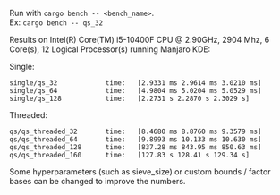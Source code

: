 Run with `cargo bench -- <bench_name>`.  
Ex: `cargo bench -- qs_32`



Results on Intel(R) Core(TM) i5-10400F CPU @ 2.90GHz, 2904 Mhz, 6 Core(s), 12 Logical Processor(s) running Manjaro KDE:

Single:
```
single/qs_32            time:   [2.9331 ms 2.9614 ms 3.0210 ms]
single/qs_64            time:   [4.9804 ms 5.0204 ms 5.0529 ms]
single/qs_128           time:   [2.2731 s 2.2870 s 2.3029 s]
```

Threaded:
```
qs/qs_threaded_32       time:   [8.4680 ms 8.8760 ms 9.3579 ms]
qs/qs_threaded_64       time:   [9.8993 ms 10.133 ms 10.630 ms]
qs/qs_threaded_128      time:   [837.28 ms 843.95 ms 850.63 ms]
qs/qs_threaded_160      time:   [127.83 s 128.41 s 129.34 s]
```

Some hyperparameters (such as sieve_size) or custom bounds / factor bases can be changed to improve the numbers.